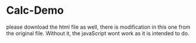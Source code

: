 # Calc-Demo

please download the html file as well, there is modification in this one from the original file. Without it, the javaScript wont work as it is intended to do.
